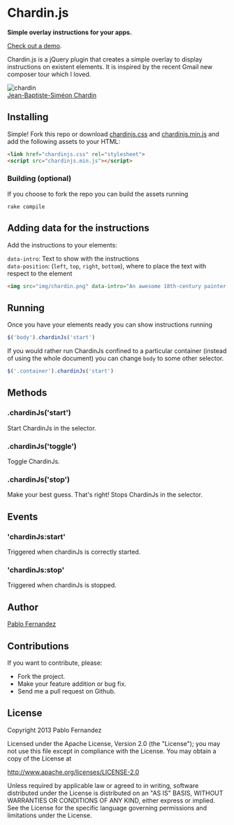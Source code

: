 # Chardin.js

**Simple overlay instructions for your apps.**

[Check out a demo](http://heelhook.github.com/chardin.js/).

Chardin.js is a jQuery plugin that creates a simple overlay to display instructions on existent elements. It is inspired by
the recent Gmail new composer tour which I loved.

![chardin](https://raw.github.com/heelhook/chardin.js/master/example/img/chardin.png "chardin")  
[Jean-Baptiste-Siméon Chardin](http://en.wikipedia.org/wiki/Jean-Baptiste-Sim%C3%A9on_Chardin)

## Installing

Simple! Fork this repo or download [chardinjs.css][0] and [chardinjs.min.js][1] and add the following assets to your HTML:

```HTML
<link href="chardinjs.css" rel="stylesheet">
<script src="chardinjs.min.js"></script>
```

### Building (optional)

If you choose to fork the repo you can build the assets running

    rake compile


## Adding data for the instructions

Add the instructions to your elements:

`data-intro`: Text to show with the instructions  
`data-position`: (`left`, `top`, `right`, `bottom`), where to place the text with respect to the element

```HTML
<img src="img/chardin.png" data-intro="An awesome 18th-century painter, who found beauty in everyday, common things." data-position="right" />
```

## Running

Once you have your elements ready you can show instructions running

```Javascript
$('body').chardinJs('start')
```

If you would rather run ChardinJs confined to a particular container (instead of using the whole document) you can
change `body` to some other selector.

```Javascript
$('.container').chardinJs('start')
```

## Methods

### .chardinJs('start')

Start ChardinJs in the selector.

### .chardinJs('toggle')

Toggle ChardinJs.

### .chardinJs('stop')

Make your best guess. That's right! Stops ChardinJs in the selector.

## Events

### 'chardinJs:start'

Triggered when chardinJs is correctly started.

### 'chardinJs:stop'

Triggered when chardinJs is stopped.

## Author

[Pablo Fernandez][2]

## Contributions

If you want to contribute, please:

  * Fork the project.
  * Make your feature addition or bug fix.
  * Send me a pull request on Github.


## License

Copyright 2013 Pablo Fernandez

Licensed under the Apache License, Version 2.0 (the "License");
you may not use this file except in compliance with the License.
You may obtain a copy of the License at

http://www.apache.org/licenses/LICENSE-2.0

Unless required by applicable law or agreed to in writing, software
distributed under the License is distributed on an "AS IS" BASIS,
WITHOUT WARRANTIES OR CONDITIONS OF ANY KIND, either express or implied.
See the License for the specific language governing permissions and
limitations under the License.

 [0]: https://github.com/heelhook/chardin.js/blob/master/chardinjs.css
 [1]: https://github.com/heelhook/chardin.js/blob/master/chardinjs.min.js
 [2]: https://github.com/heelhook
